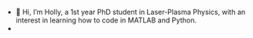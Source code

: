 - 👋 Hi, I’m Holly, a 1st year PhD student in Laser-Plasma Physics, with an interest in learning how to code in MATLAB and Python. 
- 


<!---
HollyHuddle/HollyHuddle is a ✨ special ✨ repository because its `README.md` (this file) appears on your GitHub profile.
You can click the Preview link to take a look at your changes.
--->
